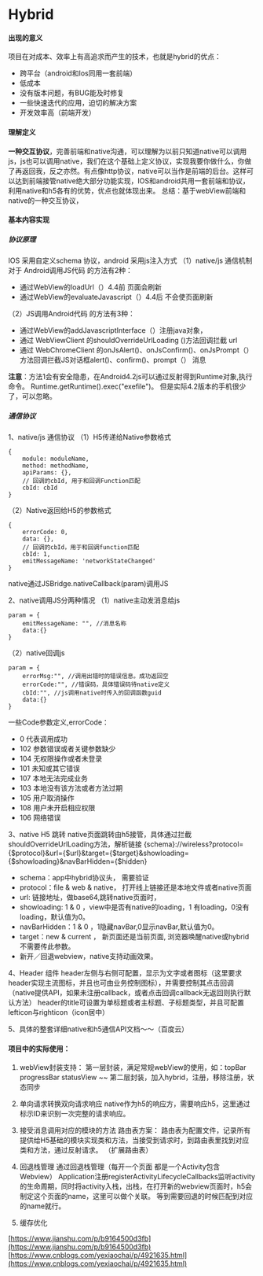 # Hybrid

#### 出现的意义
项目在对成本、效率上有高追求而产生的技术，也就是hybrid的优点：

- 跨平台（android和Ios同用一套前端）
- 低成本
- 没有版本问题，有BUG能及时修复
- 一些快速迭代的应用，迫切的解决方案
- 开发效率高（前端开发）


#### 理解定义
**一种交互协议**，完善前端和native沟通，可以理解为以前只知道native可以调用js，js也可以调用native，我们在这个基础上定义协议，实现我要你做什么，你做了再返回我，反之亦然。有点像http协议，native可以当作是前端的后台。这样可以达到前端接管native绝大部分功能实现，IOS和android共用一套前端和协议，利用native和h5各有的优势，优点也就体现出来。
总结：基于webView前端和native的一种交互协议，

#### 基本内容实现
##### 协议原理
IOS 采用自定义schema 协议，android 采用js注入方式
（1）native/js 通信机制
对于 Android调用JS代码 的方法有2种：

- 通过WebView的loadUrl（）4.4前  页面会刷新
- 通过WebView的evaluateJavascript（）4.4后 不会使页面刷新

（2）JS调用Android代码 的方法有3种：

- 通过WebView的addJavascriptInterface（）注册java对象，
- 通过 WebViewClient 的shouldOverrideUrlLoading ()方法回调拦截 url
- 通过 WebChromeClient 的onJsAlert()、onJsConfirm()、onJsPrompt（）方法回调拦截JS对话框alert()、confirm()、prompt（） 消息

**注意**：方法1会有安全隐患，在Android4.2js可以通过反射得到Runtime对象,执行命令。 Runtime.getRuntime().exec("exefile")。  但是实际4.2版本的手机很少了，可以忽略。

##### 通信协议
1、native/js 通信协议
（1）H5传递给Native参数格式

```
{
    module: moduleName,
    method: methodName,
    apiParams: {},
    // 回调的cbId, 用于和回调Function匹配
    cbId: cbId 
}
```
（2）Native返回给H5的参数格式

```
{
    errorCode: 0,
    data: {},
    // 回调的cbId，用于和回调function匹配
    cbId: 1, 
    emitMessageName: 'networkStateChanged'
}

```
native通过JSBridge.nativeCallback(param)调用JS

2、native调用JS分两种情况
（1）native主动发消息给js

```
param = {
    emitMessageName: "", //消息名称
    data:{}
}

```
（2）native回调js

```
param = {
    errorMsg:"", //调用出错时的错误信息。成功返回空
    errorCode:"", //错误码，具体错误码待native定义
    cbId:"", //js调用native时传入的回调函数guid
    data:{}
}

```
一些Code参数定义,errorCode： 

- 0 代表调用成功
- 102	参数错误或者关键参数缺少
- 104	无权限操作或者未登录
- 101	未知或其它错误
- 107	本地无法完成业务
- 103	本地没有该方法或者方法过期
- 105	用户取消操作
- 108	用户未开启相应权限
- 106	网络错误

3、native H5 跳转
native页面跳转由h5接管，具体通过拦截shouldOverrideUrlLoading方法，解析链接
{schema}://wireless?protocol={$protocol}&url={$url}&target={$target}&showloading={$showloading}&navBarHidden={$hidden}

- schema：app中hybrid协议头， 需要验证
- protocol：file & web & native， 打开线上链接还是本地文件或者native页面
- url: 链接地址，做base64,跳转native页面时，
- showloading: 1 & 0 ，view中是否有native的loading，1 有loading，0没有loading，默认值为0。
- navBarHidden：1 & 0 ，1隐藏navBar,0显示navBar,默认值为0。
- target：new & current ， 新页面还是当前页面, 浏览器唤醒native或hybrid不需要传此参数。
- 新开／回退webview，native支持动画效果。

4、Header 组件
header左侧与右侧可配置，显示为文字或者图标（这里要求header实现主流图标，并且也可由业务控制图标），并需要控制其点击回调（native提供API，如果未注册callback，或者点击回调callback无返回则执行默认方法）
header的title可设置为单标题或者主标题、子标题类型，并且可配置lefticon与righticon（icon居中）

5、具体的整套详细native和h5通信API文档～～（百度云）

#### 项目中的实际使用：

1. webView封装支持：
第一层封装，满足常规webView的使用，如：topBar  progressBar  statusView  ~~
第二层封装，加入hybrid，注册，移除注册，状态同步

2. 单向请求转换双向请求响应
native作为h5的响应方，需要响应h5，这里通过标示ID来识别一次完整的请求响应。
3. 接受消息调用对应的模块的方法
路由表方案： 路由表为配置文件，记录所有提供给H5基础的模块实现类和方法，当接受到请求时，到路由表里找到对应类和方法，通过反射请求。 （扩展路由表）
4. 回退栈管理
通过回退栈管理（每开一个页面 都是一个Activity包含Webview）
Application注册registerActivityLifecycleCallbacks监听activity的生命周期，同时将activity入栈，出栈，在打开新的webview页面时，h5会制定这个页面的name，这里可以做个关联。  等到需要回退的时候匹配到对应的name就行。
5. 缓存优化


[https://www.jianshu.com/p/b9164500d3fb](https://www.jianshu.com/p/b9164500d3fb)
[https://www.cnblogs.com/yexiaochai/p/4921635.html](https://www.cnblogs.com/yexiaochai/p/4921635.html) 